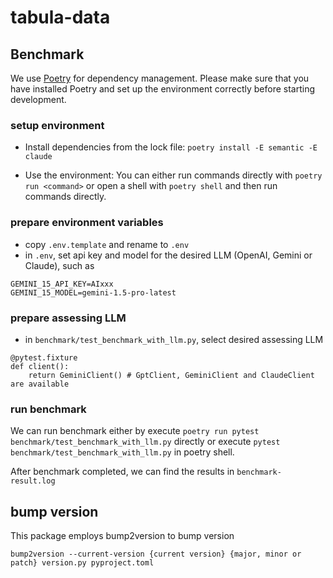 # tabula-data

## Benchmark
We use [Poetry](https://python-poetry.org) for dependency management. Please make sure that you have installed Poetry and set up the environment correctly before starting development.

### setup environment
- Install dependencies from the lock file: `poetry install -E semantic -E claude`

- Use the environment: You can either run commands directly with `poetry run
<command>` or open a shell with `poetry shell` and then run commands directly.

### prepare environment variables
- copy `.env.template` and rename to `.env`
- in `.env`, set api key and model for the desired LLM (OpenAI, Gemini or Claude), such as
```
GEMINI_15_API_KEY=AIxxx
GEMINI_15_MODEL=gemini-1.5-pro-latest
```

### prepare assessing LLM
- in `benchmark/test_benchmark_with_llm.py`, select desired assessing LLM
```
@pytest.fixture
def client():    
    return GeminiClient() # GptClient, GeminiClient and ClaudeClient are available
```

### run benchmark
We can run benchmark either by execute `poetry run pytest benchmark/test_benchmark_with_llm.py` directly or execute `pytest benchmark/test_benchmark_with_llm.py` in poetry shell.

After benchmark completed, we can find the results in `benchmark-result.log`

## bump version
This package employs bump2version to bump version
```
bump2version --current-version {current version} {major, minor or patch} version.py pyproject.toml
```

